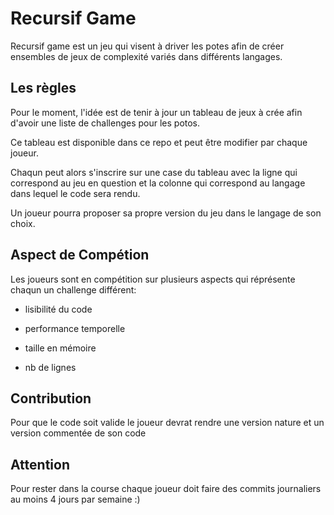   
# Recursif Game

Recursif game est un jeu qui visent à driver les potes afin de créer ensembles de jeux de complexité variés dans différents langages.


## Les règles

  Pour le moment, l'idée est de tenir à jour un tableau de
jeux à crée afin d'avoir une liste de challenges pour les potos.

Ce tableau est disponible dans ce repo et peut être modifier par chaque joueur.

Chaqun peut alors s'inscrire sur une case du tableau
avec la ligne qui correspond au jeu en question
et la colonne qui correspond au langage dans lequel le code sera rendu.

Un joueur pourra proposer sa propre version du jeu dans le langage de son choix.


## Aspect de Compétion

Les joueurs sont en compétition sur plusieurs aspects qui réprésente chaqun un challenge différent:

- lisibilité du code

- performance temporelle

- taille en mémoire

- nb de lignes


## Contribution

Pour que le code soit valide
le joueur devrat rendre une version nature
et un version commentée de son code


## Attention

Pour rester dans la course chaque joueur doit faire des commits journaliers au moins
4 jours par semaine :)
